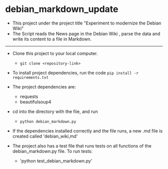 # debian_markdown_update
- This project under the project title "Experiment to modernize the Debian Wiki"
- The Script reads the News page in the Debian Wiki , parse the data and write its content to a file in Markdown.
----------------------------------------------------------------------------------------------------------------------------------------------------------------------
- Clone this project to your local computer.
  - `git clone <repository-link>` 
  
- To install project dependencies, run the code
     `pip install -r requirements.txt`

- The project dependencies are:
    - requests
    - beautifulsoup4

- cd into the directory with the fiie, and run
    - `python debian_markdown.py`

- If the dependencies installed correctly and the file runs, a new .md file is created called 'debian_wiki,md'
- The project also has a test file that runs tests on all functions of the debian_markdown.py file. To run tests:
     - 'python test_debian_markdown.py'
